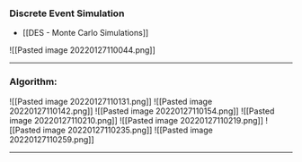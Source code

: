 ### Discrete Event Simulation
- [[DES - Monte Carlo Simulations]]

![[Pasted image 20220127110044.png]]

---
### Algorithm:
![[Pasted image 20220127110131.png]]
![[Pasted image 20220127110142.png]]
![[Pasted image 20220127110154.png]]
![[Pasted image 20220127110210.png]]
![[Pasted image 20220127110219.png]]
![[Pasted image 20220127110235.png]]
![[Pasted image 20220127110259.png]]

---




















